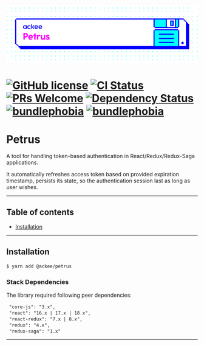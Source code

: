 ![ackee|Petrus](media/ackee_git_frontend_petrus.png)

# [![GitHub license](https://img.shields.io/badge/license-MIT-blue.svg)](https://github.com/AckeeCZ/petrus/blob/master/LICENSE) [![CI Status](https://img.shields.io/travis/com/AckeeCZ/petrus.svg?style=flat)](https://travis-ci.com/AckeeCZ/petrus) [![PRs Welcome](https://img.shields.io/badge/PRs-welcome-brightgreen.svg)](https://reactjs.org/docs/how-to-contribute.html#your-first-pull-request) [![Dependency Status](https://img.shields.io/david/AckeeCZ/petrus.svg?style=flat-square)](https://david-dm.org/AckeeCZ/petrus) [![bundlephobia](https://flat.badgen.net/bundlephobia/min/@ackee/petrus)](https://bundlephobia.com/result?p=@ackee/petrus) [![bundlephobia](https://flat.badgen.net/bundlephobia/minzip/@ackee/petrus)](https://bundlephobia.com/result?p=@ackee/petrus)

# Petrus

A tool for handling token-based authentication in React/Redux/Redux-Saga applications.

It automatically refreshes access token based on provided expiration timestamp, persists its state, so the authentication session last as long as user wishes.

---

## Table of contents

-   [Installation](#installing)
<!-- -   [Usage Examples](#usage-examples) -->

---

## Installation

```bash
$ yarn add @ackee/petrus
```

### Stack Dependencies

The library required following peer dependencies:

```
 "core-js": "3.x",
 "react": "16.x | 17.x | 18.x",
 "react-redux": "7.x | 8.x",
 "redux": "4.x",
 "redux-saga": "1.x"
```

---

<!-- ## Usage examples

### Basic configurations
 -->

<!-- -   [Sign-in with endpoint on your backend]()
-   [Sign-in with OAuth – Implicit grant flow]()
-   [Sign-in with OAuth – Web application flow]()
    -   Additionally to the _Implicit grant flow_, you have to provide the `fetchAccessToken` method to fetch the access token after

--- -->

<!--
## Basic setup

### Minimal required configuration

```ts
    // 1. Provide authenticate, refreshTokens and getAuthUser methods
    const { reducer, saga } = configure({
        selector: state => state.auth,
        handlers: {
            authenticate(credentials: PetrusCredentials) {
                const user: PetrusUser | undefined = {
                    id: '1',
                    name: 'Bob',
                };

                const tokens: PetrusTokens = {
                    accessToken: {
                        token: '...',
                        expiration: '...',
                    },
                    refreshToken: {
                        token: '...',
                    },
                };

                return {
                    user,
                    tokens,
                };
            },

            refreshTokens(tokens: Required<PetrusTokens>) {
                const freshTokens: PetrusTokens = {
                    accessToken: {
                        token: '...',
                        expiration: '...',
                    },
                    refreshToken: {
                        token: '...',
                    },
                };

                return freshTokens;
            },

            getAuthUser(tokens: PetrusTokens) {
                const user: PetrusUser = {
                    id: '1',
                    name: 'Bob',
                };

                return user;
            },
        },
    });

    // 2. Add auth reducer
    const rootReducer = combineReducers({
        auth: reducer
    });

    // 3. And launch the saga
    function*() {
        yield all([saga()])
    }
``` -->

<!-- -   [Sign-in with endpoint]()
    -   [Sign-in with OAuth]()

> To see defaults and available configurations with examples, go [here](./docs/api.md#configure). -->
<!--
### Usage with [`@ackee/antonio`](https://github.com/AckeeCZ/antonio/tree/master/packages/@ackee/antonio-auth#requestauthheaderinterceptorrequest-request-request)

### With OAuth2

`@ackee/petrus` supports following OAuth2 flows:

-   [Implicit grant flow](https://docs.gitlab.com/ee/api/oauth2.html#implicit-grant-flow)
    -   Matches with the default configuration.
    -   `origin` property is required
-   [Web application flow](https://docs.gitlab.com/ee/api/oauth2.html#web-application-flow)
    -   Additionally to the _Implicit grant flow_, you have to provide the `fetchAccessToken` method.

See how to setup `@ackee/petrus` for these flows [here](./docs/oAuth.md). -->
